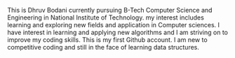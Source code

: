 This is Dhruv Bodani currently pursuing B-Tech Computer Science and Engineering in National Institute of Technology.
my interest includes learning and exploring new fields and application in Computer sciences. I have interest in learning and applying new algorithms and I am striving on to improve my coding skills. This is my first Github account. I am new to competitive coding and still in the face of learning data structures.
